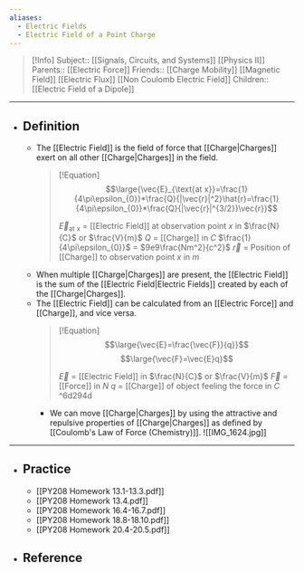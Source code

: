 ```yaml
---
aliases:
  - Electric Fields
  - Electric Field of a Point Charge
---
```

> [!Info]
> Subject:: [[Signals, Circuits, and Systems]] [[Physics II]]
> Parents:: [[Electric Force]]
> Friends:: [[Charge Mobility]] [[Magnetic Field]] [[Electric Flux]] [[Non Coulomb Electric Field]]
> Children:: [[Electric Field of a Dipole]]
---
- ## Definition
	- The [[Electric Field]] is the field of force that [[Charge|Charges]] exert on all other [[Charge|Charges]] in the field.
	  > [!Equation]
	  > $$\large{\vec{E}_{\text{at x}}=\frac{1}{4\pi\epsilon_{0}}*\frac{Q}{|\vec{r}|^2}\hat{r}=\frac{1}{4\pi\epsilon_{0}}*\frac{Q}{|\vec{r}|^{3/2}}\vec{r}}$$
	  > 
	  > $\vec{E}_{\text{at x}}$ = [[Electric Field]] at observation point $x$ in $\frac{N}{C}$ or $\frac{V}{m}$
	  > $Q$ = [[Charge]] in $C$
	  > $\frac{1}{4\pi\epsilon_{0}}$ = $9e9\frac{Nm^2}{c^2}$
	  > $\vec{r}$ = Position of [[Charge]] to observation point $x$ in $m$
  - When multiple [[Charge|Charges]] are present, the [[Electric Field]] is the sum of the [[Electric Field|Electric Fields]] created by each of the [[Charge|Charges]].
  - The [[Electric Field]] can be calculated from an [[Electric Force]] and [[Charge]], and vice versa.
    > [!Equation]
	  > $$\large{\vec{E}=\frac{\vec{F}}{q}}$$
	  > $$\large{\vec{F}=\vec{E}q}$$
	  > 
	  > $\vec{E}$ = [[Electric Field]] in $\frac{N}{C}$ or $\frac{V}{m}$
	  > $\vec{F}$ = [[Force]] in $N$
	  > $q$ = [[Charge]] of object feeling the force in $C$ ^6d294d
	- We can move [[Charge|Charges]] by using the attractive and repulsive properties of [[Charge|Charges]] as defined by [[Coulomb's Law of Force (Chemistry)]].
		![[IMG_1624.jpg]]
---
- ## Practice
	- [[PY208 Homework 13.1-13.3.pdf]]
	- [[PY208 Homework 13.4.pdf]]
	- [[PY208 Homework 16.4-16.7.pdf]]
	- [[PY208 Homework 18.8-18.10.pdf]]
	- [[PY208 Homework 20.4-20.5.pdf]]
- ## Reference